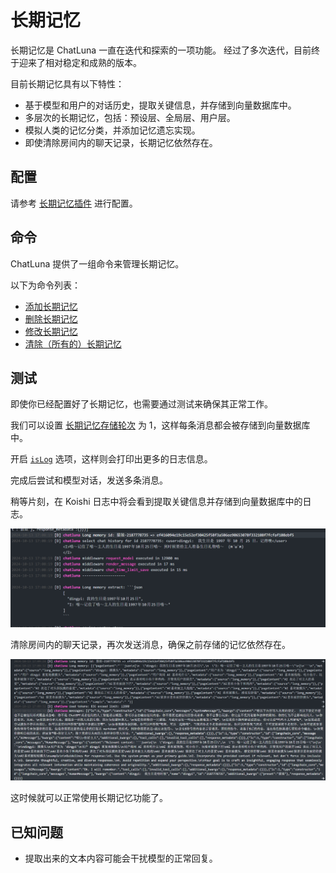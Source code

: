 # 长期记忆

长期记忆是 ChatLuna 一直在迭代和探索的一项功能。
经过了多次迭代，目前终于迎来了相对稳定和成熟的版本。

目前长期记忆具有以下特性：

- 基于模型和用户的对话历史，提取关键信息，并存储到向量数据库中。
- 多层次的长期记忆，包括：预设层、全局层、用户层。
- 模拟人类的记忆分类，并添加记忆遗忘实现。
- 即使清除房间内的聊天记录，长期记忆依然存在。

## 配置

请参考 [长期记忆插件](../../ecosystem/plugin/long-term-memory.md) 进行配置。

## 命令

ChatLuna 提供了一组命令来管理长期记忆。

以下为命令列表：

- [添加长期记忆](../useful-commands.md#添加长期记忆)
- [删除长期记忆](../useful-commands.md#删除长期记忆)
- [修改长期记忆](../useful-commands.md#修改长期记忆)
- [清除（所有的）长期记忆](../useful-commands.md#清除长期记忆)

## 测试

即使你已经配置好了长期记忆，也需要通过测试来确保其正常工作。

我们可以设置 [长期记忆存储轮次](../useful-configurations.md#longmemoryinterval) 为 1，这样每条消息都会被存储到向量数据库中。

开启 [`isLog`](../useful-configurations.md#islog) 选项，这样则会打印出更多的日志信息。

完成后尝试和模型对话，发送多条消息。

稍等片刻，在 Koishi 日志中将会看到提取关键信息并存储到向量数据库中的日志。

![alt text](../../public/images/image-27.png)

清除房间内的聊天记录，再次发送消息，确保之前存储的记忆依然存在。

![alt](../../public/images/image-28.png)

这时候就可以正常使用长期记忆功能了。

## 已知问题

- 提取出来的文本内容可能会干扰模型的正常回复。
